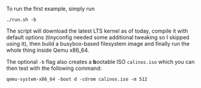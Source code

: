 To run the first example, simply run 
```
./run.sh -b
```

The script will download the latest LTS kernel as of today, compile it with default options (tinyconfig needed some additional tweaking so I skipped using it), then build a busybox-based filesystem image and finally run the whole thing inside Qemu x86_64.

The optional `-b` flag also creates a **b**ootable ISO `calinos.iso` which you can then test with the following command:

```
qemu-system-x86_64 -boot d -cdrom calinos.iso -m 512
```
